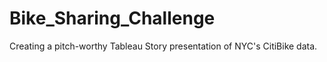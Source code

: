 # Bike_Sharing_Challenge
Creating a pitch-worthy Tableau Story presentation of NYC's CitiBike data. 
